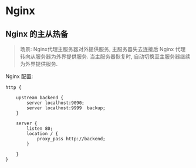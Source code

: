 # Nginx

## Nginx 的主从热备

> 场景:  Nginx代理主服务器对外提供服务, 主服务器失去连接后 Nginx 代理转向从服务器为外界提供服务.  当主服务器恢复时, 自动切换至主服务器继续为外界提供服务.

Nginx 配置:

```nginx
http {
    
    upstream backend {
        server localhost:9090;
        server localhost:9999  backup;
    }

    server {
        listen 80;
        location / {
            proxy_pass http://backend;
        }

    }
}
```

